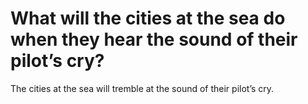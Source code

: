 # What will the cities at the sea do when they hear the sound of their pilot’s cry?

The cities at the sea will tremble at the sound of their pilot’s cry.
